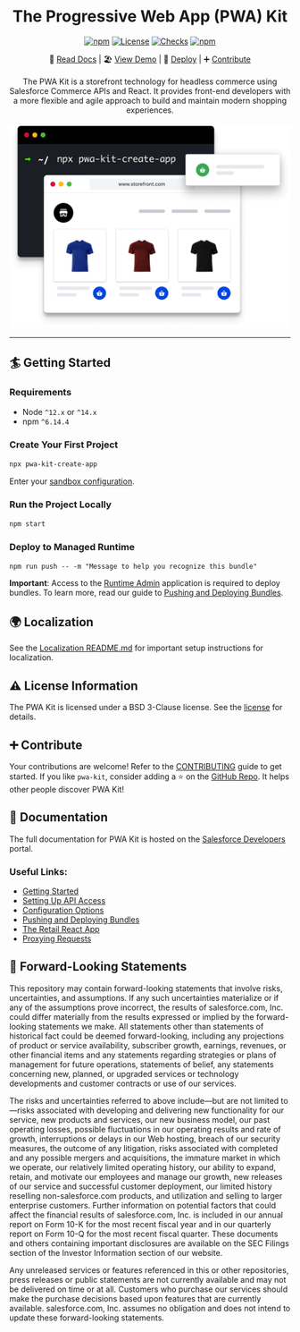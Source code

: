<div align="center">

<h1>The Progressive Web App (PWA) Kit</h1>

[![npm](https://img.shields.io/npm/v/pwa-kit-react-sdk.svg)](https://www.npmjs.com/package/pwa-kit-react-sdk)
[![License](https://img.shields.io/github/license/SalesforceCommerceCloud/pwa-kit.svg)](https://github.com/SalesforceCommerceCloud/pwa-kit/blob/master/LICENSE)
[![Checks](https://img.shields.io/github/checks-status/SalesforceCommerceCloud/pwa-kit/develop.svg)](https://github.com/SalesforceCommerceCloud/pwa-kit)
[![npm](https://img.shields.io/npm/dm/pwa-kit-react-sdk.svg)](https://www.npmjs.com/package/pwa-kit-react-sdk)

</div>

<div align="center">

📖 [Read Docs](https://sfdc.co/pwa-kit) |
🏖️ [View Demo](https://pwa-kit.mobify-storefront.com/) |
🚀 [Deploy](https://runtime.commercecloud.com/) |
➕ [Contribute](https://github.com/SalesforceCommerceCloud/pwa-kit/blob/develop/CONTRIBUTING.md)
<br /><br />
The PWA Kit is a storefront technology for headless commerce using Salesforce Commerce APIs and React. It provides front-end developers with a more flexible and agile approach to build and maintain modern shopping experiences.
<br/><br/>
<img alt="pwa-kit banner" src="https://raw.githubusercontent.com/SalesforceCommerceCloud/pwa-kit/develop/packages/pwa/app/static/img/hero.png" style="width: 700px; height:auto;">

</div>

---

## 🏄 Getting Started

### Requirements

-   Node `^12.x` or `^14.x`
-   npm `^6.14.4`

### Create Your First Project

```bash
npx pwa-kit-create-app
```

Enter your [sandbox configuration](https://developer.salesforce.com/docs/commerce/pwa-kit-managed-runtime/guide/getting-started.html#new-project).

### Run the Project Locally

```bash
npm start
```

### Deploy to Managed Runtime

```
npm run push -- -m "Message to help you recognize this bundle"
```

**Important**: Access to the [Runtime Admin](https://runtime.commercecloud.com/) application is required to deploy bundles. To learn more, read our guide to [Pushing and Deploying Bundles](https://developer.salesforce.com/docs/commerce/pwa-kit-managed-runtime/guide/pushing-and-deploying-bundles.html).

## 🌍 Localization

See the [Localization README.md](./packages/pwa/app/translations/README.md) for important setup instructions for localization.

## ⚠️ License Information

The PWA Kit is licensed under a BSD 3-Clause license. See the [license](./LICENSE) for details.

## ➕ Contribute

Your contributions are welcome! Refer to the [CONTRIBUTING](./CONTRIBUTING.md) guide to get started. If you like `pwa-kit`, consider adding a ⭐ on the [GitHub Repo](https://github.com/SalesforceCommerceCloud/pwa-kit/). It helps other people discover PWA Kit!

## 📖 Documentation

The full documentation for PWA Kit is hosted on the [Salesforce Developers](https://developer.salesforce.com/docs/commerce/pwa-kit-managed-runtime/overview) portal.

### Useful Links:

-   [Getting Started](https://developer.salesforce.com/docs/commerce/pwa-kit-managed-runtime/guide/getting-started.html)
-   [Setting Up API Access](https://developer.salesforce.com/docs/commerce/pwa-kit-managed-runtime/guide/setting-up-api-access.html)
-   [Configuration Options](https://developer.salesforce.com/docs/commerce/pwa-kit-managed-runtime/guide/configuration-options.html)
-   [Pushing and Deploying Bundles](https://developer.salesforce.com/docs/commerce/pwa-kit-managed-runtime/guide/pushing-and-deploying-bundles.html)
-   [The Retail React App](https://developer.salesforce.com/docs/commerce/pwa-kit-managed-runtime/guide/retail-react-app.html)
-   [Proxying Requests](https://developer.salesforce.com/docs/commerce/pwa-kit-managed-runtime/guide/proxying-requests.html)

## 🔮 Forward-Looking Statements

This repository may contain forward-looking statements that involve risks, uncertainties, and assumptions. If any such uncertainties materialize or if any of the assumptions prove incorrect, the results of salesforce.com, Inc. could differ materially from the results expressed or implied by the forward-looking statements we make. All statements other than statements of historical fact could be deemed forward-looking, including any projections of product or service availability, subscriber growth, earnings, revenues, or other financial items and any statements regarding strategies or plans of management for future operations, statements of belief, any statements concerning new, planned, or upgraded services or technology developments and customer contracts or use of our services.

The risks and uncertainties referred to above include—but are not limited to—risks associated with developing and delivering new functionality for our service, new products and services, our new business model, our past operating losses, possible fluctuations in our operating results and rate of growth, interruptions or delays in our Web hosting, breach of our security measures, the outcome of any litigation, risks associated with completed and any possible mergers and acquisitions, the immature market in which we operate, our relatively limited operating history, our ability to expand, retain, and motivate our employees and manage our growth, new releases of our service and successful customer deployment, our limited history reselling non-salesforce.com products, and utilization and selling to larger enterprise customers. Further information on potential factors that could affect the financial results of salesforce.com, Inc. is included in our annual report on Form 10-K for the most recent fiscal year and in our quarterly report on Form 10-Q for the most recent fiscal quarter. These documents and others containing important disclosures are available on the SEC Filings section of the Investor Information section of our website.

Any unreleased services or features referenced in this or other repositories, press releases or public statements are not currently available and may not be delivered on time or at all. Customers who purchase our services should make the purchase decisions based upon features that are currently available. salesforce.com, Inc. assumes no obligation and does not intend to update these forward-looking statements.
